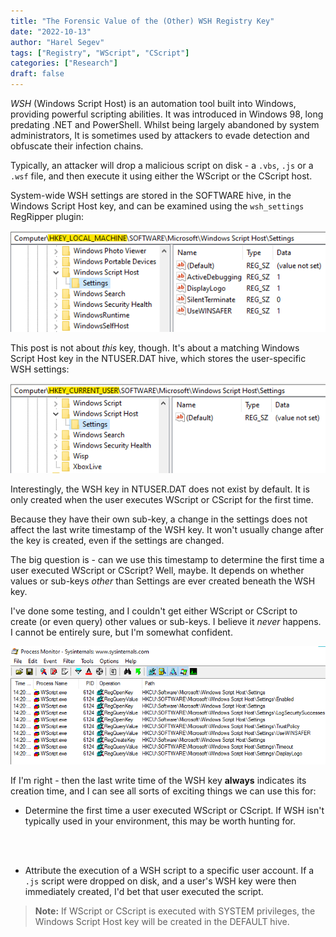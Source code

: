 ```yaml
---
title: "The Forensic Value of the (Other) WSH Registry Key"
date: "2022-10-13"
author: "Harel Segev"
tags: ["Registry", "WScript", "CScript"]
categories: ["Research"]
draft: false
---
```


*WSH* (Windows Script Host) is an automation tool built into Windows, providing powerful scripting abilities. It was introduced in Windows 98, long predating .NET and PowerShell. Whilst being largely abandoned by system administrators, It is sometimes used by attackers to evade detection and obfuscate their infection chains.

Typically, an attacker will drop a malicious script on disk - a `.vbs`, `.js` or a `.wsf` file, and then execute it using either the WScript or the CScript host.

System-wide WSH settings are stored in the SOFTWARE hive, in the Windows Script Host key, and can be examined using the `wsh_settings` RegRipper plugin:

![](images/wsh_settings_hklm.png)

This post is not about *this* key, though. It's about a matching Windows Script Host key in the NTUSER.DAT hive, which stores the user-specific WSH settings:

![](images/wsh_settings_hkcu.png)

Interestingly, the WSH key in NTUSER.DAT does not exist by default. It is only created when the user executes WScript or CScript for the first time.

Because they have their own sub-key, a change in the settings does not affect the last write timestamp of the WSH key. It won't usually change after the key is created, even if the settings are changed.

The big question is - can we use this timestamp to determine the first time a user executed WScript or CScript? Well, maybe. It depends on whether values or sub-keys *other* than Settings are ever created beneath the WSH key.

I've done some testing, and I couldn't get either WScript or CScript to create (or even query) other values or sub-keys. I believe it *never* happens. I cannot be entirely sure, but I'm somewhat confident.

![](images/wscript_procmon.png)

If I'm right - then the last write time of the WSH key **always** indicates its creation time, and I can see all sorts of exciting things we can use this for:

* Determine the first time a user executed WScript or CScript. If WSH isn't typically used in your environment, this may be worth hunting for.

<br></br>

* Attribute the execution of a WSH script to a specific user account. If a `.js` script were dropped on disk, and a user's WSH key were then immediately created, I'd bet that user executed the script.

> **Note:** If WScript or CScript is executed with SYSTEM privileges, the Windows Script Host key will be created in the DEFAULT hive.
